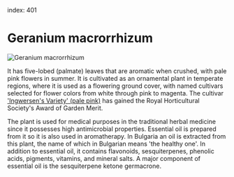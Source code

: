 index: 401

# Geranium macrorrhizum

![Geranium macrorrhizum](image:geranium-macrorrhizum.jpg)


It has five-lobed (palmate) leaves that are aromatic when crushed,
with pale pink flowers in summer. It is cultivated as an ornamental
plant in temperate regions, where it is used as a flowering ground cover,
with named cultivars selected for flower colors from white through pink to magenta.
The cultivar ['Ingwersen's Variety' (pale pink)][1] has gained the Royal Horticultural
Society's Award of Garden Merit.

The plant is used for medical purposes in the traditional herbal medicine since it possesses
high antimicrobial properties. Essential oil is prepared from it so it is also used in aromatherapy.
In Bulgaria an oil is extracted from this plant, the name of which in Bulgarian means 'the healthy one'.
In addition to essential oil, it contains flavonoids, sesquiterpenes, phenolic acids, pigments, vitamins,
and mineral salts. A major component of essential oil is the sesquiterpene ketone germacrone.

[1]: https://www.rhs.org.uk/plants/details?plantid=862